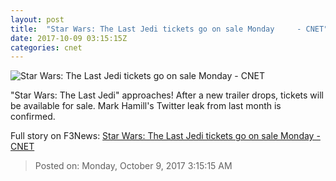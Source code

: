 ```yaml
---
layout: post
title:  "Star Wars: The Last Jedi tickets go on sale Monday     - CNET"
date: 2017-10-09 03:15:15Z
categories: cnet
---
```


![Star Wars: The Last Jedi tickets go on sale Monday     - CNET](https://cnet2.cbsistatic.com/img/Fb_37jfrwHKPDLO9uagFxBDS2QE=/2017/04/14/87129bf4-c953-4195-a8cf-48b6d06a9fdc/star-wars-last-jedi-reach-out-rey.png)

"Star Wars: The Last Jedi" approaches! After a new trailer drops, tickets will be available for sale. Mark Hamill's Twitter leak from last month is confirmed.


Full story on F3News: [Star Wars: The Last Jedi tickets go on sale Monday     - CNET](http://www.f3nws.com/n/WmR2uC)

> Posted on: Monday, October 9, 2017 3:15:15 AM
